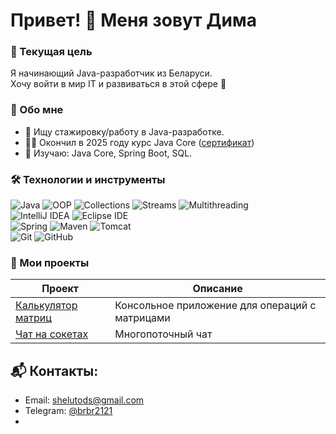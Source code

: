 # Привет! 👋 Меня зовут Дима 

### 🎯 Текущая цель
Я начинающий Java-разработчик из Беларуси.  
Хочу войти в мир IT и развиваться в этой сфере 💪

### 🚀 Обо мне 
- 🔎 Ищу стажировку/работу в Java-разработке.
- 👨‍🎓 Окончил в 2025 году курс Java Core ([сертификат](https://github.com/bnbn2121/Certificates/blob/main/Certificate%20Java%20Core%20IT-Academy.pdf))
- 🌱 Изучаю: Java Core, Spring Boot, SQL.  

### 🛠️ Технологии и инструменты  
![Java](https://img.shields.io/badge/Java-brown?logo=coffeescript) ![OOP](https://img.shields.io/badge/OOP-darkgreen) ![Collections](https://img.shields.io/badge/Collections-green) ![Streams](https://img.shields.io/badge/Streams-green) ![Multithreading](https://img.shields.io/badge/Multithreading-green)  
![IntelliJ IDEA](https://img.shields.io/badge/IntelliJ_IDEA-purple?logo=intellij-idea) ![Eclipse IDE](https://img.shields.io/badge/Eclipse-purple?logo=eclipse)  
![Spring](https://img.shields.io/badge/Spring-blue?logo=spring) ![Maven](https://img.shields.io/badge/Maven-blue?logo=apache-maven) ![Tomcat](https://img.shields.io/badge/Tomcat-blue?logo=apache-tomcat)  
![Git](https://img.shields.io/badge/Git-gray?logo=git) ![GitHub](https://img.shields.io/badge/GitHub-gray?logo=github)

### 📂 Мои проекты  
| Проект | Описание |
|--------|----------|
| [Калькулятор матриц](ссылка) | Консольное приложение для операций с матрицами |
| [Чат на сокетах](ссылка) | Многопоточный чат |  

## 📬 Контакты:
- Email: shelutods@gmail.com
- Telegram: [@brbr2121](https://t.me/brbr2121)
- 
